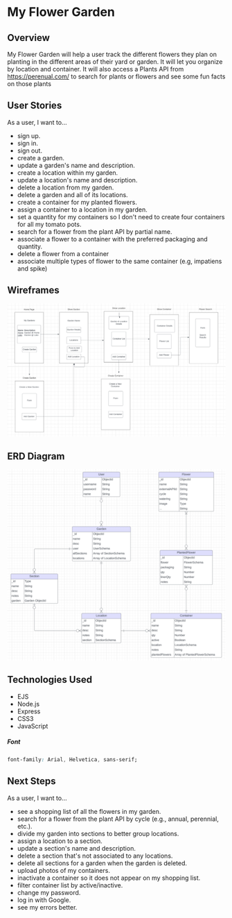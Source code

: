 # My Flower Garden

## Overview
My Flower Garden will help a user track the different flowers they plan on planting in the different areas of their yard or garden.  It will let you organize by location and container. It will also access a Plants API from https://perenual.com/ to search for plants or flowers and see some fun facts on those plants

## User Stories
As a user, I want to...
  - sign up.
  - sign in. 
  - sign out. 
  - create a garden. 
  - update a garden's name and description.
  - create a location within my garden.
  - update a location's name and description.
  - delete a location from my garden.
  - delete a garden and all of its locations. 
  - create a container for my planted flowers.
  - assign a container to a location in my garden.
  - set a quantity for my containers so I don't need to create four containers for all my tomato pots.
  - search for a flower from the plant API by partial name.
  - associate a flower to a container with the preferred packaging and quantity.
  - delete a flower from a container
  - associate multiple types of flower to the same container (e.g, impatiens and spike)

## Wireframes

![Wireframes for My Flower Garden](public/images/wireframes/wireframe.png)

## ERD Diagram

![ERD for My Flower Garden](public/images/ERDv2.png)

## Technologies Used
- EJS
- Node.js
- Express
- CSS3
- JavaScript

##### Font
```css
font-family: Arial, Helvetica, sans-serif;
```

## Next Steps
As a user, I want to...
  - see a shopping list of all the flowers in my garden.
  - search for a flower from the plant API by cycle (e.g., annual, perennial, etc.).
  - divide my garden into sections to better group locations.
  - assign a location to a section.
  - update a section's name and description.
  - delete a section that's not associated to any locations.
  - delete all sections for a garden when the garden is deleted.
  - upload photos of my containers.
  - inactivate a container so it does not appear on my shopping list.
  - filter container list by active/inactive.
  - change my password.
  - log in with Google.
  - see my errors better.

